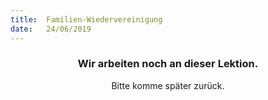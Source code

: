 ```yaml
---
title:  Familien-Wiedervereinigung
date:   24/06/2019
---
```


### <center>Wir arbeiten noch an dieser Lektion.</center>
<center>Bitte komme später zurück.</center>
